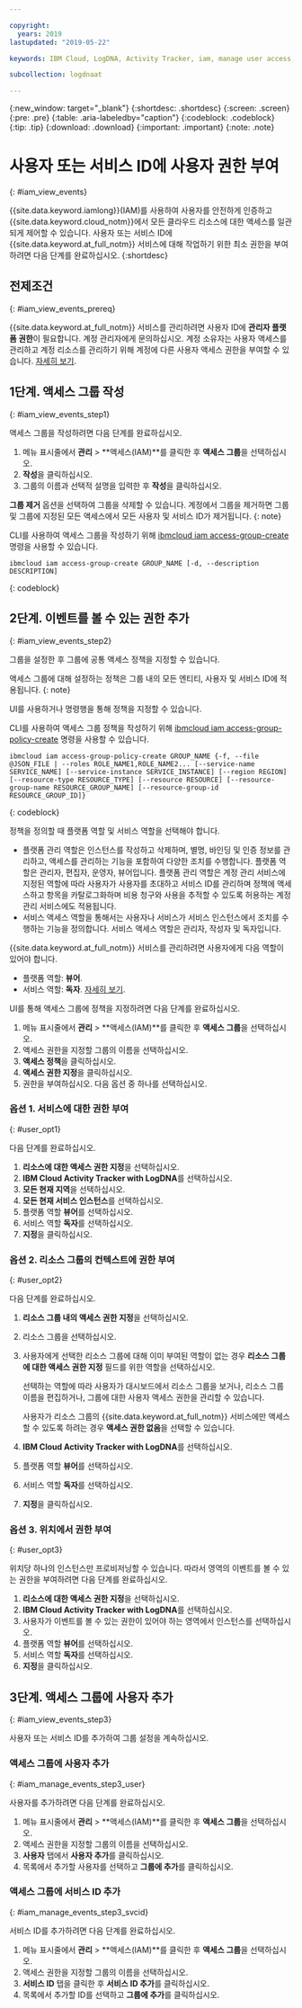 ```yaml
---

copyright:
  years: 2019
lastupdated: "2019-05-22"

keywords: IBM Cloud, LogDNA, Activity Tracker, iam, manage user access, viewer

subcollection: logdnaat

---
```


{:new_window: target="_blank"}
{:shortdesc: .shortdesc}
{:screen: .screen}
{:pre: .pre}
{:table: .aria-labeledby="caption"}
{:codeblock: .codeblock}
{:tip: .tip}
{:download: .download}
{:important: .important}
{:note: .note}

 
# 사용자 또는 서비스 ID에 사용자 권한 부여
{: #iam_view_events}

{{site.data.keyword.iamlong}}(IAM)를 사용하여 사용자를 안전하게 인증하고 {{site.data.keyword.cloud_notm}}에서 모든 클라우드 리소스에 대한 액세스를 일관되게 제어할 수 있습니다. 사용자 또는 서비스 ID에 {{site.data.keyword.at_full_notm}} 서비스에 대해 작업하기 위한 최소 권한을 부여하려면 다음 단계를 완료하십시오. 
{:shortdesc}

## 전제조건
{: #iam_view_events_prereq}

{{site.data.keyword.at_full_notm}} 서비스를 관리하려면 사용자 ID에 **관리자 플랫폼 권한**이 필요합니다. 계정 관리자에게 문의하십시오. 계정 소유자는 사용자 액세스를 관리하고 계정 리소스를 관리하기 위해 계정에 다른 사용자 액세스 권한을 부여할 수 있습니다. [자세히 보기](/docs/iam?topic=iam-userroles).



## 1단계. 액세스 그룹 작성
{: #iam_view_events_step1}

액세스 그룹을 작성하려면 다음 단계를 완료하십시오.

1. 메뉴 표시줄에서 **관리** &gt; **액세스(IAM)**를 클릭한 후 **액세스 그룹**을 선택하십시오.
2. **작성**을 클릭하십시오.
3. 그룹의 이름과 선택적 설명을 입력한 후 **작성**을 클릭하십시오.

**그룹 제거** 옵션을 선택하여 그룹을 삭제할 수 있습니다. 계정에서 그룹을 제거하면 그룹 및 그룹에 지정된 모든 액세스에서 모든 사용자 및 서비스 ID가 제거됩니다.
{: note}

CLI를 사용하여 액세스 그룹을 작성하기 위해 [ibmcloud iam access-group-create](/docs/cli/reference/ibmcloud?topic=cloud-cli-ibmcloud_commands_iam#ibmcloud_iam_access_group_create) 명령을 사용할 수 있습니다.
```
ibmcloud iam access-group-create GROUP_NAME [-d, --description DESCRIPTION]
```
{: codeblock}



## 2단계. 이벤트를 볼 수 있는 권한 추가
{: #iam_view_events_step2}

그룹을 설정한 후 그룹에 공통 액세스 정책을 지정할 수 있습니다. 

액세스 그룹에 대해 설정하는 정책은 그룹 내의 모든 엔티티, 사용자 및 서비스 ID에 적용됩니다. 
{: note}

UI를 사용하거나 명령행을 통해 정책을 지정할 수 있습니다.

CLI를 사용하여 액세스 그룹 정책을 작성하기 위해 [ibmcloud iam access-group-policy-create](/docs/cli/reference/ibmcloud?topic=cloud-cli-ibmcloud_commands_iam#ibmcloud_iam_access_group_policy_create) 명령을 사용할 수 있습니다.

```
ibmcloud iam access-group-policy-create GROUP_NAME {-f, --file @JSON_FILE | --roles ROLE_NAME1,ROLE_NAME2... [--service-name SERVICE_NAME] [--service-instance SERVICE_INSTANCE] [--region REGION] [--resource-type RESOURCE_TYPE] [--resource RESOURCE] [--resource-group-name RESOURCE_GROUP_NAME] [--resource-group-id RESOURCE_GROUP_ID]}
```
{: codeblock}

정책을 정의할 때 플랫폼 역할 및 서비스 역할을 선택해야 합니다.
* 플랫폼 관리 역할은 인스턴스를 작성하고 삭제하며, 별명, 바인딩 및 인증 정보를 관리하고, 액세스를 관리하는 기능을 포함하여 다양한 조치를 수행합니다. 플랫폼 역할은 관리자, 편집자, 운영자, 뷰어입니다. 플랫폼 관리 역할은 계정 관리 서비스에 지정된 역할에 따라 사용자가 사용자를 초대하고 서비스 ID를 관리하며 정책에 액세스하고 항목을 카탈로그화하며 비용 청구와 사용을 추적할 수 있도록 허용하는 계정 관리 서비스에도 적용됩니다.
* 서비스 액세스 역할을 통해서는 사용자나 서비스가 서비스 인스턴스에서 조치를 수행하는 기능을 정의합니다. 서비스 액세스 역할은 관리자, 작성자 및 독자입니다.

{{site.data.keyword.at_full_notm}} 서비스를 관리하려면 사용자에게 다음 역할이 있어야 합니다.
* 플랫폼 역할: **뷰어**. 
* 서비스 역할: **독자**.
[자세히 보기](/docs/services/Activity-Tracker-with-LogDNA?topic=logdnaat-iam#iam).



UI를 통해 액세스 그룹에 정책을 지정하려면 다음 단계를 완료하십시오.

1. 메뉴 표시줄에서 **관리** &gt; **액세스(IAM)**를 클릭한 후 **액세스 그룹**을 선택하십시오.
2. 액세스 권한을 지정할 그룹의 이름을 선택하십시오. 
3. **액세스 정책**을 클릭하십시오.
4. **액세스 권한 지정**을 클릭하십시오.
5. 권한을 부여하십시오. 다음 옵션 중 하나를 선택하십시오.


### 옵션 1. 서비스에 대한 권한 부여
{: #user_opt1}

다음 단계를 완료하십시오. 

1. **리소스에 대한 액세스 권한 지정**을 선택하십시오.
2. **IBM Cloud Activity Tracker with LogDNA**를 선택하십시오.
3. **모든 현재 지역**을 선택하십시오.
4. **모든 현재 서비스 인스턴스**를 선택하십시오.
5. 플랫폼 역할 **뷰어**를 선택하십시오.
6. 서비스 역할 **독자**를 선택하십시오.
7. **지정**을 클릭하십시오.

### 옵션 2. 리소스 그룹의 컨텍스트에 권한 부여
{: #user_opt2}

다음 단계를 완료하십시오. 

1. **리소스 그룹 내의 액세스 권한 지정**을 선택하십시오.
2. 리소스 그룹을 선택하십시오.
3. 사용자에게 선택한 리소스 그룹에 대해 이미 부여된 역할이 없는 경우 **리소스 그룹에 대한 액세스 권한 지정** 필드를 위한 역할을 선택하십시오. 

    선택하는 역할에 따라 사용자가 대시보드에서 리소스 그룹을 보거나, 리소스 그룹 이름을 편집하거나, 그룹에 대한 사용자 액세스 권한을 관리할 수 있습니다. 
    
    사용자가 리소스 그룹의 {{site.data.keyword.at_full_notm}} 서비스에만 액세스할 수 있도록 하려는 경우 **액세스 권한 없음**을 선택할 수 있습니다.

4. **IBM Cloud Activity Tracker with LogDNA**를 선택하십시오.
5. 플랫폼 역할 **뷰어**를 선택하십시오.
6. 서비스 역할 **독자**를 선택하십시오.
7. **지정**을 클릭하십시오.

### 옵션 3. 위치에서 권한 부여
{: #user_opt3}

위치당 하나의 인스턴스만 프로비저닝할 수 있습니다. 따라서 영역의 이벤트를 볼 수 있는 권한을 부여하려면 다음 단계를 완료하십시오. 

1. **리소스에 대한 액세스 권한 지정**을 선택하십시오.
2. **IBM Cloud Activity Tracker with LogDNA**를 선택하십시오.
3. 사용자가 이벤트를 볼 수 있는 권한이 있어야 하는 영역에서 인스턴스를 선택하십시오.
4. 플랫폼 역할 **뷰어**를 선택하십시오.
5. 서비스 역할 **독자**를 선택하십시오.
6. **지정**을 클릭하십시오.


## 3단계. 액세스 그룹에 사용자 추가
{: #iam_view_events_step3}

사용자 또는 서비스 ID를 추가하여 그룹 설정을 계속하십시오.

### 액세스 그룹에 사용자 추가
{: #iam_manage_events_step3_user}

사용자를 추가하려면 다음 단계를 완료하십시오.

1. 메뉴 표시줄에서 **관리** &gt; **액세스(IAM)**를 클릭한 후 **액세스 그룹**을 선택하십시오.
2. 액세스 권한을 지정할 그룹의 이름을 선택하십시오. 
3. **사용자** 탭에서 **사용자 추가**를 클릭하십시오.
4. 목록에서 추가할 사용자를 선택하고 **그룹에 추가**를 클릭하십시오.


### 액세스 그룹에 서비스 ID 추가
{: #iam_manage_events_step3_svcid}

서비스 ID를 추가하려면 다음 단계를 완료하십시오.

1. 메뉴 표시줄에서 **관리** &gt; **액세스(IAM)**를 클릭한 후 **액세스 그룹**을 선택하십시오.
2. 액세스 권한을 지정할 그룹의 이름을 선택하십시오. 
3. **서비스 ID** 탭을 클릭한 후 **서비스 ID 추가**를 클릭하십시오.
4. 목록에서 추가할 ID를 선택하고 **그룹에 추가**를 클릭하십시오.


